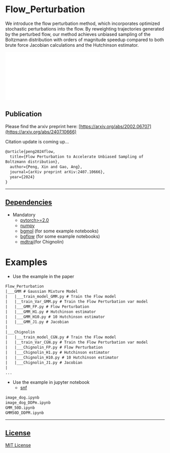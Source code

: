# Flow_Perturbation
We introduce the flow perturbation method, which incorporates optimized stochastic perturbations into the flow. By reweighting trajectories generated by the perturbed flow, our method achieves
unbiased sampling of the Boltzmann distribution with orders of magnitude speedup compared to both brute force
Jacobian calculations and the Hutchinson estimator. 

![Flow Perturbation](./data/ODE_pf.pdf "Title")

Publication
-----------
Please find the arxiv preprint here:
[https://arxiv.org/abs/2002.06707](https://arxiv.org/abs/2407.10666)

Citation update is coming up...
```
@article{peng2024flow,
  title={Flow Perturbation to Accelerate Unbiased Sampling of Boltzmann distribution},
  author={Peng, Xin and Gao, Ang},
  journal={arXiv preprint arXiv:2407.10666},
  year={2024}
}
```
***
## [Dependencies](#dependencies)
* Mandatory
  * [pytorch>=2.0](https://github.com/pytorch/pytorch)
  * [numpy](https://github.com/numpy/numpy)
  * [bgmol](https://github.com/noegroup/bgmol) (for some example notebooks)
  * [bgflow](https://github.com/noegroup/bgmol) (for some example notebooks)
  * [mdtraj](https://github.com/mdtraj/mdtraj)(for  Chignolin)

# Examples
* Use the example in the paper
```
Flow_Perturbation
|___GMM # Gaussian Mixture Model
|   |___train_model_GMM.py # Train the Flow model
|   |__train_Var_GMM.py # Train the Flow Perturbation var model
|   |___GMM_FP.py # Flow Perturbation
|   |___GMM_H1.py # Hutchinson estimator
|   |___GMM_H10.py # 10 Hutchinson estimator
|   |___GMM_J1.py # Jacobian
|   
|___Chignolin
|   |___train_model_CGN.py # Train the Flow model
|   |__train_Var_CGN.py # Train the Flow Perturbation var model
|   |___Chignolin_FP.py # Flow Perturbation
|   |___Chignolin_H1.py # Hutchinson estimator
|   |___Chignolin_H10.py # 10 Hutchinson estimator
|   |___Chignolin_J1.py # Jacobian
|   
...
```
* Use the example in jupyter notebook
  * [snf](https://github.com/noegroup/stochastic_normalizing_flows)
```
image_dog.ipynb
image_dog_DDPm.ipynb
GMM_50D.ipynb
GMM50D_DDPM.ipynb
```
***
## [License](#dependencies)
[MIT License](LICENSE)
